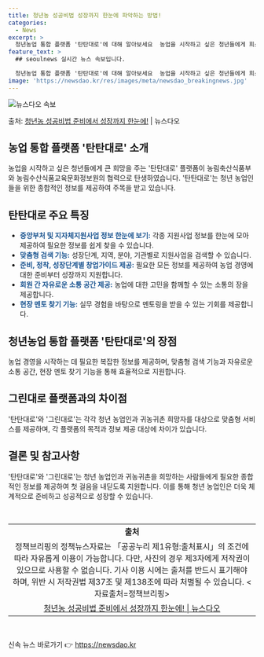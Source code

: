 ```yaml
---
title: 청년농 성공비법 성장까지 한눈에 파악하는 방법!
categories:
  - News
excerpt: >
  청년농업 통합 플랫폼 '탄탄대로'에 대해 알아보세요  농업을 시작하고 싶은 청년들에게 희소식이 있습니다. 지…
feature_text: >
  ## seoulnews 실시간 뉴스 속보입니다.

  청년농업 통합 플랫폼 '탄탄대로'에 대해 알아보세요  농업을 시작하고 싶은 청년들에게 희소식이 있습니다. 지…
image: 'https://newsdao.kr/res/images/meta/newsdao_breakingnews.jpg'
---
```


![뉴스다오 속보](https://newsdao.kr/res/images/meta/newsdao_breakingnews.jpg)

<p>출처: <a href="https://newsdao.kr/4118" rel="dofollow">청년농 성공비법 준비에서 성장까지 한눈에!</a> | 뉴스다오</p>

<h2 data-ke-size="size26">농업 통합 플랫폼 '탄탄대로' 소개</h2>
<p data-ke-size="size16">농업을 시작하고 싶은 청년들에게 큰 희망을 주는 '탄탄대로' 플랫폼이 농림축산식품부와 농림수산식품교육문화정보원의 협력으로 탄생하였습니다. '탄탄대로'는 청년 농업인들을 위한 종합적인 정보를 제공하여 주목을 받고 있습니다.</p>

<h2 data-ke-size="size26">탄탄대로 주요 특징</h2>
<ul>
    <li><span style="color: #1a5490;"><b>중앙부처 및 지자체지원사업 정보 한눈에 보기:</b></span> 각종 지원사업 정보를 한눈에 모아 제공하여 필요한 정보를 쉽게 찾을 수 있습니다.</li>
    <li><span style="color: #1a5490;"><b>맞춤형 검색 기능:</b></span> 성장단계, 지역, 분야, 기관별로 지원사업을 검색할 수 있습니다.</li>
    <li><span style="color: #1a5490;"><b>준비, 정착, 성장단계별 창업가이드 제공:</b></span> 필요한 모든 정보를 제공하여 농업 경영에 대한 준비부터 성장까지 지원합니다.</li>
    <li><span style="color: #1a5490;"><b>회원 간 자유로운 소통 공간 제공:</b></span> 농업에 대한 고민을 함께할 수 있는 소통의 장을 제공합니다.</li>
    <li><span style="color: #1a5490;"><b>현장 멘토 찾기 기능:</b></span> 실무 경험을 바탕으로 멘토링을 받을 수 있는 기회를 제공합니다.</li>
</ul>

<h2 data-ke-size="size26">청년농업 통합 플랫폼 '탄탄대로'의 장점</h2>
<p data-ke-size="size16">농업 경영을 시작하는 데 필요한 복잡한 정보를 제공하며, 맞춤형 검색 기능과 자유로운 소통 공간, 현장 멘토 찾기 기능을 통해 효율적으로 지원합니다.</p>

<h2 data-ke-size="size26">그린대로 플랫폼과의 차이점</h2>
<p data-ke-size="size16">'탄탄대로'와 '그린대로'는 각각 청년 농업인과 귀농귀촌 희망자를 대상으로 맞춤형 서비스를 제공하며, 각 플랫폼의 목적과 정보 제공 대상에 차이가 있습니다.</p>

<h2 data-ke-size="size26">결론 및 참고사항</h2>
<p data-ke-size="size16">'탄탄대로'와 '그린대로'는 청년 농업인과 귀농귀촌을 희망하는 사람들에게 필요한 종합적인 정보를 제공하여 첫 걸음을 내딛도록 지원합니다. 이를 통해 청년 농업인은 더욱 체계적으로 준비하고 성공적으로 성장할 수 있습니다.</p>

<p data-ke-size="size16">&nbsp;</p>
<table>
    <tbody>
        <tr>
            <td style="text-align: center; height: 17px;"><b>출처</b></td>
        </tr>
        <tr>
            <td style="text-align: center; height: 17px;">정책브리핑의 정책뉴스자료는 「공공누리 제1유형:출처표시」의 조건에 따라 자유롭게 이용이 가능합니다. 다만, 사진의 경우 제3자에게 저작권이 있으므로 사용할 수 없습니다. 기사 이용 시에는 출처를 반드시 표기해야 하며, 위반 시 저작권법 제37조 및 제138조에 따라 처벌될 수 있습니다. &lt;자료출처=정책브리핑></td>
        </tr>
        <tr>
            <td style="text-align: center; height: 17px;"><a href="https://newsdao.kr/4118">청년농 성공비법 준비에서 성장까지 한눈에! | 뉴스다오</a></td>
        </tr>
    </tbody>
</table>
<p data-ke-size="size16">&nbsp;</p> 

신속 뉴스 바로가기 👉 <a href="https://newsdao.kr" rel="dofollow">https://newsdao.kr</a>


